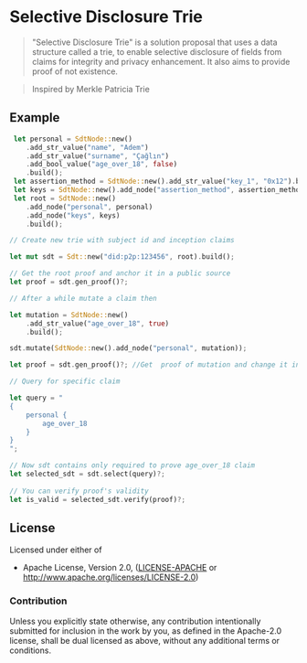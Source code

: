 
# Selective Disclosure Trie

> "Selective Disclosure Trie" is a solution proposal that uses a data structure called a trie, to enable selective disclosure of fields from claims for integrity and privacy enhancement. It also aims to provide proof of not existence.

> Inspired by Merkle Patricia Trie 

## Example

```rust
 let personal = SdtNode::new()
    .add_str_value("name", "Adem")
    .add_str_value("surname", "Çağlın")
    .add_bool_value("age_over_18", false)
    .build();
 let assertion_method = SdtNode::new().add_str_value("key_1", "0x12").build();
 let keys = SdtNode::new().add_node("assertion_method", assertion_method).build();
 let root = SdtNode::new()
    .add_node("personal", personal)
    .add_node("keys", keys)
    .build();

// Create new trie with subject id and inception claims

let mut sdt = Sdt::new("did:p2p:123456", root).build();

// Get the root proof and anchor it in a public source
let proof = sdt.gen_proof()?;

// After a while mutate a claim then  

let mutation = SdtNode::new()
    .add_str_value("age_over_18", true)
    .build();

sdt.mutate(SdtNode::new().add_node("personal", mutation));

let proof = sdt.gen_proof()?; //Get  proof of mutation and change it in public source

// Query for specific claim 

let query = "
{
    personal {
        age_over_18
    }
}
";

// Now sdt contains only required to prove age_over_18 claim
let selected_sdt = sdt.select(query)?;
 
// You can verify proof's validity
let is_valid = selected_sdt.verify(proof)?;

```

## License

Licensed under either of

* Apache License, Version 2.0, ([LICENSE-APACHE](LICENSE-APACHE) or http://www.apache.org/licenses/LICENSE-2.0)

### Contribution

Unless you explicitly state otherwise, any contribution intentionally
submitted for inclusion in the work by you, as defined in the Apache-2.0
license, shall be dual licensed as above, without any additional terms or
conditions.